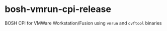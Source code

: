 # bosh-vmrun-cpi-release

BOSH CPI for VMWare Workstation/Fusion using `vmrun` and `ovftool` binaries
